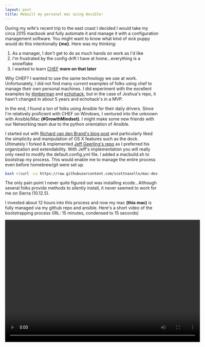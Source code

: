 ```yaml
---
layout: post
title: Rebuilt my personal mac using Ansible!
---
```


During my wife's recent trip to the east coast I decided I would take my circa 2015 macbook and fully automate it and manage it with a configuration management software.  You  might want to know what kind of sick puppy would do this intentionally **{me}**.  Here was my thinking:
1. As a manager, I don't get to do as much hands on work as I'd like
2. I'm frustrated by the config drift I have at home...everything is a snowflake
3. I wanted to learn [CHEF](https://learn.chef.io) **more on that later**

Why CHEF? I wanted to use the same technology we use at work. Unfortunately, I did not find many *current* examples of folks using chef to manage their own personal machines. I did experiment with the excellent examples by [jtimberman](https://github.com/jtimberman/workstation-chef-repo) and [echohack](https://github.com/echohack/chef_desktop), but in the case of Joshua's repo, it hasn't changed in about 5 years and echohack's in a MVP.  

In the end, I found a ton of folks using Ansible for their daily drivers.  Since I'm relatively proficient with CHEF on Windows, I ventured into the unknown with Ansible/Mac **(#GrowthMindset)**.  I might make some new friends with our Networking team due to the python orientation of Ansible.

I started out with [Richard van den Brand's blog post](https://blog.vandenbrand.org/2016/01/04/how-to-automate-your-mac-os-x-setup-with-ansible/) and particularly liked the simplicity and manipulation of OS X features such as the dock.  Ultimately I forked & implemented [Jeff Geerling's repo](https://github.com/geerlingguy/mac-dev-playbook) as I preferred his organization and extendability.  With Jeff's implementation you will really only need to modify the default.config.yml file.  I added a macbuild.sh to bootstrap my process.  This would enable me to manage the entire process even before homebrew/git were set up.

```bash
bash <(curl -Ls https://raw.githubusercontent.com/scottnasello/mac-dev-playbook/master/macbuild.sh)
```
The only pain point I never quite figured out was installing xcode...Although several folks provide methods to silently install, it never seemed to work for me on Sierra (10.12.5).  

I invested about 12 hours into this process and now my mac **(this mac)** is fully managed via my github repo and ansible.  Here's a short video of the bootstrapping process (IRL: 15 minutes, condensed to 15 seconds)

<video src = "/videos/ScottAnsible-final.mp4" width="640" height="400" controls preload></video>

